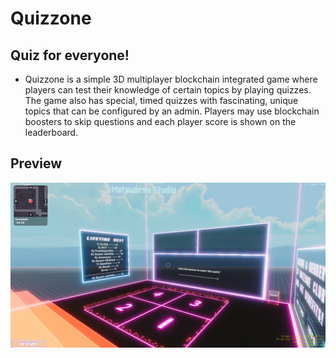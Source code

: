 # Quizzone

## Quiz for everyone!

- Quizzone is a simple 3D multiplayer blockchain integrated game where players can test their knowledge of certain topics by playing quizzes. The game also has special, timed quizzes with fascinating, unique topics that can be configured by an admin. Players may use blockchain boosters to skip questions and each player score is shown on the leaderboard.

## Preview

![Quizzone](./images/Quizzone.png?raw=true)

